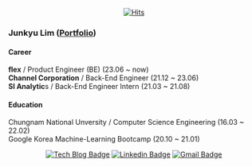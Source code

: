 <div align=center>

[![Hits](https://hits.seeyoufarm.com/api/count/incr/badge.svg?url=https://github.com/Limm-jk)](https://hits.seeyoufarm.com) 

</div>

### Junkyu Lim ([Portfolio](https://limm-jk.notion.site/Junkyu-Lim-12a5750689cb4b39a430d4e2bf0619af))

#### **Career**  
**flex** / Product Engineer (BE) (23.06 ~ now)  
**Channel Corporation** / Back-End Engineer (21.12 ~ 23.06)    
**SI Analytic**s / Back-End Engineer Intern (21.03 ~ 21.08)


#### **Education**  
Chungnam National Unversity / Computer Science Engineering (16.03 ~ 22.02)  
Google Korea Machine-Learning Bootcamp (20.10 ~ 21.01)  
  
    
      
<div align=center>
  
[![Tech Blog Badge](http://img.shields.io/badge/-Tech%20blog-black?style=flat-square&logo=github&link=https://limm-jk.tistory.com/)](https://limm-jk.tistory.com/) 
[![Linkedin Badge](https://img.shields.io/badge/-LinkedIn-blue?style=flat-square&logo=Linkedin&logoColor=white&link=https://www.linkedin.com/in/limm-jk)](https://www.linkedin.com/in/limm-jk) 
[![Gmail Badge](https://img.shields.io/badge/-Gmail-d14836?style=flat-square&logo=Gmail&logoColor=white&link=mailto:junkyu.lim.dev@gmail.com)](mailto:junkyu.lim.dev@gmail.com)
</div>
